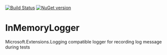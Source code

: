 [![Build Status](https://chr-horsdal.visualstudio.com/InMemoryLogger/_apis/build/status/horsdal.InMemoryLogger)](https://chr-horsdal.visualstudio.com/InMemoryLogger/_build/latest?definitionId=2)
[![NuGet version](https://img.shields.io/nuget/v/InMemoryLogger.svg?style=flat)](https://www.nuget.org/packages/InMemoryLogger)

# InMemoryLogger
Microsoft.Extensions.Logging compatible logger for recording log message during tests
